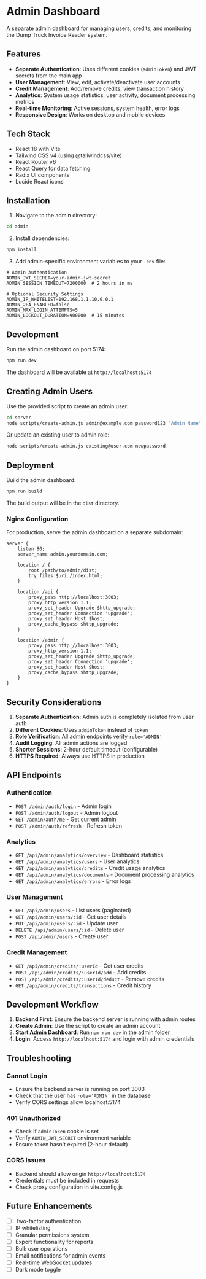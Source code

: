 # Admin Dashboard

A separate admin dashboard for managing users, credits, and monitoring the Dump Truck Invoice Reader system.

## Features

- **Separate Authentication**: Uses different cookies (`adminToken`) and JWT secrets from the main app
- **User Management**: View, edit, activate/deactivate user accounts
- **Credit Management**: Add/remove credits, view transaction history
- **Analytics**: System usage statistics, user activity, document processing metrics
- **Real-time Monitoring**: Active sessions, system health, error logs
- **Responsive Design**: Works on desktop and mobile devices

## Tech Stack

- React 18 with Vite
- Tailwind CSS v4 (using @tailwindcss/vite)
- React Router v6
- React Query for data fetching
- Radix UI components
- Lucide React icons

## Installation

1. Navigate to the admin directory:
```bash
cd admin
```

2. Install dependencies:
```bash
npm install
```

3. Add admin-specific environment variables to your `.env` file:
```env
# Admin Authentication
ADMIN_JWT_SECRET=your-admin-jwt-secret
ADMIN_SESSION_TIMEOUT=7200000  # 2 hours in ms

# Optional Security Settings
ADMIN_IP_WHITELIST=192.168.1.1,10.0.0.1
ADMIN_2FA_ENABLED=false
ADMIN_MAX_LOGIN_ATTEMPTS=5
ADMIN_LOCKOUT_DURATION=900000  # 15 minutes
```

## Development

Run the admin dashboard on port 5174:
```bash
npm run dev
```

The dashboard will be available at `http://localhost:5174`

## Creating Admin Users

Use the provided script to create an admin user:

```bash
cd server
node scripts/create-admin.js admin@example.com password123 "Admin Name"
```

Or update an existing user to admin role:
```bash
node scripts/create-admin.js existing@user.com newpassword
```

## Deployment

Build the admin dashboard:
```bash
npm run build
```

The build output will be in the `dist` directory.

### Nginx Configuration

For production, serve the admin dashboard on a separate subdomain:

```nginx
server {
    listen 80;
    server_name admin.yourdomain.com;
    
    location / {
        root /path/to/admin/dist;
        try_files $uri /index.html;
    }
    
    location /api {
        proxy_pass http://localhost:3003;
        proxy_http_version 1.1;
        proxy_set_header Upgrade $http_upgrade;
        proxy_set_header Connection 'upgrade';
        proxy_set_header Host $host;
        proxy_cache_bypass $http_upgrade;
    }
    
    location /admin {
        proxy_pass http://localhost:3003;
        proxy_http_version 1.1;
        proxy_set_header Upgrade $http_upgrade;
        proxy_set_header Connection 'upgrade';
        proxy_set_header Host $host;
        proxy_cache_bypass $http_upgrade;
    }
}
```

## Security Considerations

1. **Separate Authentication**: Admin auth is completely isolated from user auth
2. **Different Cookies**: Uses `adminToken` instead of `token`
3. **Role Verification**: All admin endpoints verify `role='ADMIN'`
4. **Audit Logging**: All admin actions are logged
5. **Shorter Sessions**: 2-hour default timeout (configurable)
6. **HTTPS Required**: Always use HTTPS in production

## API Endpoints

### Authentication
- `POST /admin/auth/login` - Admin login
- `POST /admin/auth/logout` - Admin logout  
- `GET /admin/auth/me` - Get current admin
- `POST /admin/auth/refresh` - Refresh token

### Analytics
- `GET /api/admin/analytics/overview` - Dashboard statistics
- `GET /api/admin/analytics/users` - User analytics
- `GET /api/admin/analytics/credits` - Credit usage analytics
- `GET /api/admin/analytics/documents` - Document processing analytics
- `GET /api/admin/analytics/errors` - Error logs

### User Management
- `GET /api/admin/users` - List users (paginated)
- `GET /api/admin/users/:id` - Get user details
- `PUT /api/admin/users/:id` - Update user
- `DELETE /api/admin/users/:id` - Delete user
- `POST /api/admin/users` - Create user

### Credit Management
- `GET /api/admin/credits/:userId` - Get user credits
- `POST /api/admin/credits/:userId/add` - Add credits
- `POST /api/admin/credits/:userId/deduct` - Remove credits
- `GET /api/admin/credits/transactions` - Credit history

## Development Workflow

1. **Backend First**: Ensure the backend server is running with admin routes
2. **Create Admin**: Use the script to create an admin account
3. **Start Admin Dashboard**: Run `npm run dev` in the admin folder
4. **Login**: Access `http://localhost:5174` and login with admin credentials

## Troubleshooting

### Cannot Login
- Ensure the backend server is running on port 3003
- Check that the user has `role='ADMIN'` in the database
- Verify CORS settings allow localhost:5174

### 401 Unauthorized
- Check if `adminToken` cookie is set
- Verify `ADMIN_JWT_SECRET` environment variable
- Ensure token hasn't expired (2-hour default)

### CORS Issues
- Backend should allow origin `http://localhost:5174`
- Credentials must be included in requests
- Check proxy configuration in vite.config.js

## Future Enhancements

- [ ] Two-factor authentication
- [ ] IP whitelisting
- [ ] Granular permissions system
- [ ] Export functionality for reports
- [ ] Bulk user operations
- [ ] Email notifications for admin events
- [ ] Real-time WebSocket updates
- [ ] Dark mode toggle
